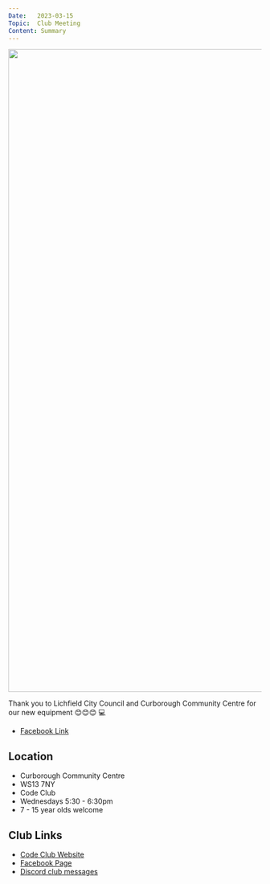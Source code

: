 ```yaml
---
Date:   2023-03-15
Topic:  Club Meeting
Content: Summary
---
```

[<img width="720px" height="1280" src="https://scontent.fbhx6-1.fna.fbcdn.net/v/t39.30808-6/336082243_751673879797924_7537163271248675242_n.jpg?stp=cp1_dst-jpg_p720x720&_nc_cat=105&ccb=1-7&_nc_sid=5614bc&_nc_ohc=mpSQ-bbo_wQAX_NiBrs&_nc_ht=scontent.fbhx6-1.fna&edm=AKK4YLsEAAAA&oh=00_AfD4Vcz6-wmglykSYEIsqN_12-v87Q48B4x8kb5Wssx6WA&oe=652C3410"/>](https://scontent.fbhx6-1.fna.fbcdn.net/v/t39.30808-6/336082243_751673879797924_7537163271248675242_n.jpg?stp=cp1_dst-jpg_p720x720&_nc_cat=105&ccb=1-7&_nc_sid=5614bc&_nc_ohc=mpSQ-bbo_wQAX_NiBrs&_nc_ht=scontent.fbhx6-1.fna&edm=AKK4YLsEAAAA&oh=00_AfD4Vcz6-wmglykSYEIsqN_12-v87Q48B4x8kb5Wssx6WA&oe=652C3410)

Thank you to Lichfield City Council and Curborough Community Centre for our new equipment 😊😊😊 💻

* [Facebook Link](https://www.facebook.com/720665616418529/posts/719794693172288)

## Location

* Curborough Community Centre
* WS13 7NY
* Code Club
* Wednesdays 5:30 - 6:30pm
* 7 - 15 year olds welcome

## Club Links

* [Code Club Website](https://lichfield-code-club.github.io/)
* [Facebook Page](https://www.facebook.com/LichfieldCoders)
* [Discord club messages](https://discord.gg/szz6xGK)
